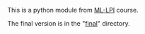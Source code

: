 This is a python module from [ML-LPI](https://github.com/ml-lpi) course.

The final version is in the "[final](https://github.com/SergeyKorpachev/python/tree/master/final)" directory.
